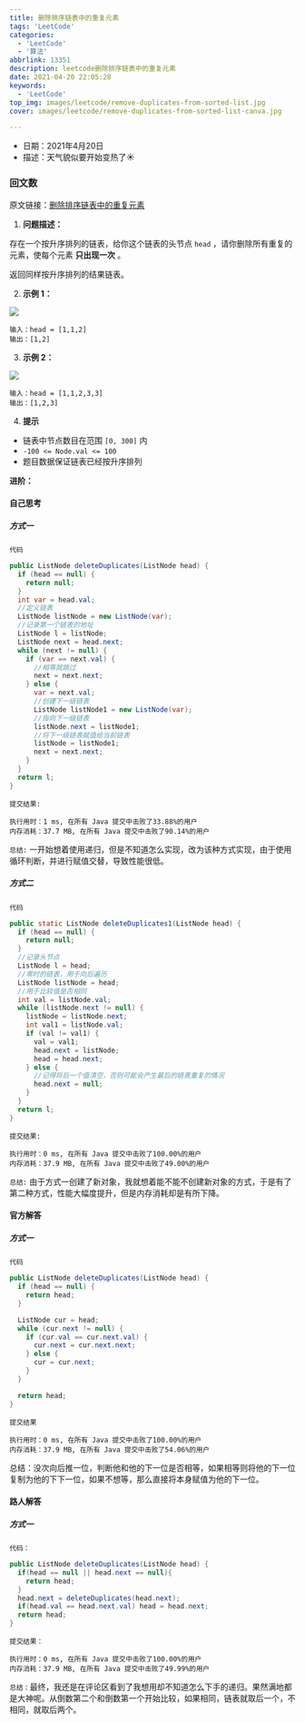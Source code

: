 ```yaml
---
title: 删除排序链表中的重复元素
tags: 'LeetCode'
categories: 
  - 'LeetCode'
  - '算法'
abbrlink: 13351
description: leetcode删除排序链表中的重复元素
date: 2021-04-20 22:05:28
keywords: 
  - 'LeetCode'
top_img: images/leetcode/remove-duplicates-from-sorted-list.jpg
cover: images/leetcode/remove-duplicates-from-sorted-list-canva.jpg

---
```


- 日期：2021年4月20日
- 描述：天气貌似要开始变热了☀️

### 回文数

原文链接：[删除排序链表中的重复元素](https://leetcode-cn.com/problems/remove-duplicates-from-sorted-list/)

1. **问题描述：**

存在一个按升序排列的链表，给你这个链表的头节点 `head` ，请你删除所有重复的元素，使每个元素 **只出现一次** 。

返回同样按升序排列的结果链表。

2. **示例 1：**

![](/blog/images/leetcode/content/list1.jpg)

```
输入：head = [1,1,2]
输出：[1,2]
```

3. **示例 2：**

![](/blog/images/leetcode/content/list2.jpg)

```
输入：head = [1,1,2,3,3]
输出：[1,2,3]
```

4. **提示**

- 链表中节点数目在范围 `[0, 300]` 内
- `-100 <= Node.val <= 100`
- 题目数据保证链表已经按升序排列

**进阶：** 

#### 自己思考

##### 方式一

`代码`

```java
public ListNode deleteDuplicates(ListNode head) {
  if (head == null) {
    return null;
  }
  int var = head.val;
  //定义链表
  ListNode listNode = new ListNode(var);
  //记录第一个链表的地址
  ListNode l = listNode;
  ListNode next = head.next;
  while (next != null) {
    if (var == next.val) {
      //相等就跳过
      next = next.next;
    } else {
      var = next.val;
      //创建下一级链表
      ListNode listNode1 = new ListNode(var);
      //指向下一级链表
      listNode.next = listNode1;
      //将下一级链表赋值给当前链表
      listNode = listNode1;
      next = next.next;
    }
  }
  return l;
}
```

`提交结果:`

```
执行用时：1 ms, 在所有 Java 提交中击败了33.88%的用户
内存消耗：37.7 MB, 在所有 Java 提交中击败了90.14%的用户
```

`总结:` 一开始想着使用递归，但是不知道怎么实现，改为该种方式实现，由于使用循环判断，并进行赋值交替，导致性能很低。

##### 方式二

`代码`

```java
public static ListNode deleteDuplicates1(ListNode head) {
  if (head == null) {
    return null;
  }
  //记录头节点
  ListNode l = head;
  //零时的链表，用于向后遍历
  ListNode listNode = head;
  //用于比较值是否相同
  int val = listNode.val;
  while (listNode.next != null) {
    listNode = listNode.next;
    int val1 = listNode.val;
    if (val != val1) {
      val = val1;
      head.next = listNode;
      head = head.next;
    } else {
      //记得将后一个值清空，否则可能会产生最后的链表重复的情况
      head.next = null;
    }
  }
  return l;
}
```

`提交结果:`

```
执行用时：0 ms, 在所有 Java 提交中击败了100.00%的用户
内存消耗：37.9 MB, 在所有 Java 提交中击败了49.00%的用户
```

`总结:` 由于方式一创建了新对象，我就想着能不能不创建新对象的方式，于是有了第二种方式，性能大幅度提升，但是内存消耗却是有所下降。

#### 官方解答

##### 方式一

`代码`

```java
public ListNode deleteDuplicates(ListNode head) {
  if (head == null) {
    return head;
  }

  ListNode cur = head;
  while (cur.next != null) {
    if (cur.val == cur.next.val) {
      cur.next = cur.next.next;
    } else {
      cur = cur.next;
    }
  }

  return head;
}
```

`提交结果`

```
执行用时：0 ms, 在所有 Java 提交中击败了100.00%的用户
内存消耗：37.9 MB, 在所有 Java 提交中击败了54.06%的用户
```

总结：没次向后推一位，判断他和他的下一位是否相等，如果相等则将他的下一位复制为他的下下一位，如果不想等，那么直接将本身赋值为他的下一位。

#### 路人解答

##### 方式一

`代码：`

```java
public ListNode deleteDuplicates(ListNode head) {
  if(head == null || head.next == null){
    return head;
  }
  head.next = deleteDuplicates(head.next);
  if(head.val == head.next.val) head = head.next;
  return head;
}
```

`提交结果：`

```
执行用时：0 ms, 在所有 Java 提交中击败了100.00%的用户
内存消耗：37.9 MB, 在所有 Java 提交中击败了49.99%的用户
```

`总结：`最终，我还是在评论区看到了我想用却不知道怎么下手的递归。果然满地都是大神呢。从倒数第二个和倒数第一个开始比较，如果相同，链表就取后一个，不相同，就取后两个。